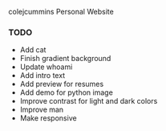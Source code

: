 colejcummins Personal Website

### TODO

- Add cat
- Finish gradient background
- Update whoami
- Add intro text
- Add preview for resumes
- Add demo for python image
- Improve contrast for light and dark colors
- Improve man
- Make responsive
